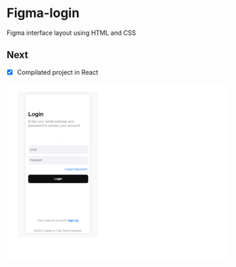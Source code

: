 # Figma-login
Figma interface layout using HTML and CSS

## Next
- [X] Compilated project in React

<img src="img.png">
